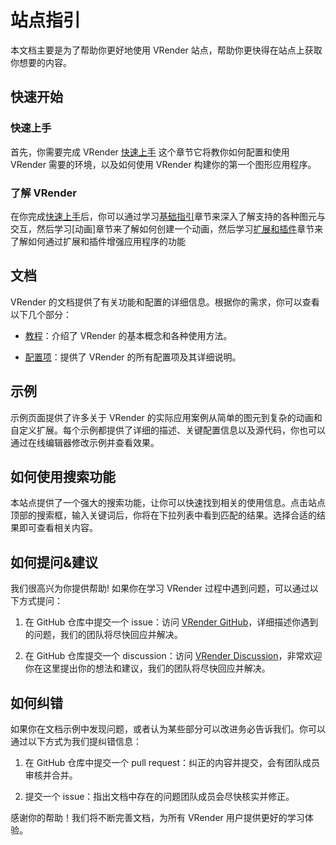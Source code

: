 # 站点指引

本文档主要是为了帮助你更好地使用 VRender 站点，帮助你更快得在站点上获取你想要的内容。

## 快速开始

### 快速上手

首先，你需要完成 VRender [快速上手](./Getting_Started) 这个章节它将教你如何配置和使用 VRender 需要的环境，以及如何使用 VRender 构建你的第一个图形应用程序。

### 了解 VRender

在你完成[快速上手](./Getting_Started)后，你可以通过学习[基础指引](./Basic/Vrender_basic_tutorial)章节来深入了解支持的各种图元与交互，然后学习[动画]章节来了解如何创建一个动画，然后学习[扩展和插件]()章节来了解如何通过扩展和插件增强应用程序的功能

## 文档

VRender 的文档提供了有关功能和配置的详细信息。根据你的需求，你可以查看以下几个部分：

- [教程](./Getting_Started)：介绍了 VRender 的基本概念和各种使用方法。

- [配置项](/vrender/option/Arc)：提供了 VRender 的所有配置项及其详细说明。

## 示例

示例页面提供了许多关于 VRender 的实际应用案例从简单的图元到复杂的动画和自定义扩展。每个示例都提供了详细的描述、关键配置信息以及源代码，你也可以通过在线编辑器修改示例并查看效果。

## 如何使用搜索功能

本站点提供了一个强大的搜索功能，让你可以快速找到相关的使用信息。点击站点顶部的搜索框，输入关键词后，你将在下拉列表中看到匹配的结果。选择合适的结果即可查看相关内容。

## 如何提问&建议

我们很高兴为你提供帮助! 如果你在学习 VRender 过程中遇到问题，可以通过以下方式提问：

1. 在 GitHub 仓库中提交一个 issue：访问 [VRender GitHub](https://github.com/VisActor/VChart/issues/new/choose)，详细描述你遇到的问题，我们的团队将尽快回应并解决。

2. 在 GitHub 仓库提交一个 discussion：访问 [VRender Discussion](https://github.com/VisActor/VChart/discussions)，非常欢迎你在这里提出你的想法和建议，我们的团队将尽快回应并解决。

## 如何纠错

如果你在文档示例中发现问题，或者认为某些部分可以改进务必告诉我们。你可以通过以下方式为我们提纠错信息：

1. 在 GitHub 仓库中提交一个 pull request：纠正的内容并提交，会有团队成员审核并合并。

2. 提交一个 issue：指出文档中存在的问题团队成员会尽快核实并修正。

感谢你的帮助！我们将不断完善文档，为所有 VRender 用户提供更好的学习体验。

